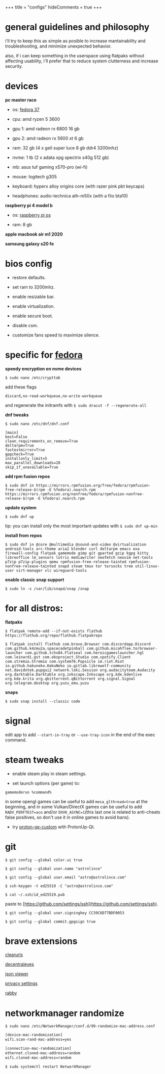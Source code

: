 +++
title = "configs"
hideComments = true
+++

# general guidelines and philosophy

i'll try to keep this as simple as posible to increase mantainability and troubleshooting, and minimize unexpected behavior.

also, if i can keep something in the userspace using flatpaks without affecting usability, i'll prefer that to reduce system clutterness and increase security.

# devices

**pc master race**

- os: [fedora 37](https://getfedora.org/)

- cpu: amd ryzen 5 3600

- gpu 1: amd radeon rx 6800 16 gb

- gpu 2: amd radeon rx 5600 xt 6 gb

- ram: 32 gb (4 x geil super luce 8 gb ddr4 3200mhz)

- nvme: 1 tb (2 x adata xpg spectrix s40g 512 gb)

- mb: asus tuf gaming x570-pro (wi-fi)

- mouse: logitech g305

- keyboard: hyperx alloy origins core (with razer pink pbt keycaps)

- headphones: audio-technica ath-m50x (with a fiio bta10)

**raspberry pi 4 model b**

- os: [raspberry pi os](https://www.raspberrypi.com/software/)

- ram: 8 gb

**apple macbook air m1 2020**

**samsung galaxy s20 fe**

# bios config

- restore defaults.

- set ram to 3200mhz.

- enable resizable bar.

- enable virtualization.

- enable secure boot.

- disable csm.

- customize fans speed to maximize silence.

# specific for [fedora](https://getfedora.org/)

**speedy encryption on nvme devices**

`$ sudo nano /etc/crypttab`

add these flags

```vim
discard,no-read-workqueue,no-write-workqueue
```

and regenerate the initramfs with `$ sudo dracut -f --regenerate-all`

**dnf tweaks**

`$ sudo nano /etc/dnf/dnf.conf`

```vim
[main]
best=False
clean_requirements_on_remove=True
deltarpm=True
fastestmirror=True
gpgcheck=True
installonly_limit=5
max_parallel_downloads=20
skip_if_unavailable=True
```

**add rpm fusion repos**

`$ sudo dnf in https://mirrors.rpmfusion.org/free/fedora/rpmfusion-free-release-$(rpm -E %fedora).noarch.rpm https://mirrors.rpmfusion.org/nonfree/fedora/rpmfusion-nonfree-release-$(rpm -E %fedora).noarch.rpm`

**update system**

`$ sudo dnf up`

tip: you can install only the most important updates with `$ sudo dnf up-min`

**install from repos**

`$ sudo dnf in @core @multimedia @sound-and-video @virtualization android-tools arc-theme aria2 blender curl deltarpm emacs exa firewall-config flatpak gamemode gimp git gparted gzip kgpg kitty libreoffice lm_sensors lutris mediawriter neofetch neovim net-tools p7zip p7zip-plugins qemu rpmfusion-free-release-tainted rpmfusion-nonfree-release-tainted snapd steam tmux tor torsocks tree util-linux-user virt-manager vlc wireguard-tools`

**enable classic snap support**

`$ sudo ln -s /var/lib/snapd/snap /snap`

# for all distros:

**flatpaks**

`$ flatpak remote-add --if-not-exists flathub https://flathub.org/repo/flathub.flatpakrepo`

`$ flatpak install flathub com.brave.Browser com.discordapp.Discord com.github.k4zmu2a.spacecadetpinball com.github.micahflee.torbrowser-launcher com.github.tchx84.Flatseal com.heroicgameslauncher.hgl com.leinardi.gst com.obsproject.Studio com.spotify.Client com.stremio.Stremio com.system76.Popsicle im.riot.Riot io.github.hakuneko.HakuNeko io.gitlab.librewolf-community net.davidotek.pupgui2 network.loki.Session org.audacityteam.Audacity org.darktable.Darktable org.inkscape.Inkscape org.kde.kdenlive org.kde.krita org.qbittorrent.qBittorrent org.signal.Signal org.telegram.desktop org.yuzu_emu.yuzu`

**snaps**

`$ sudo snap install --classic code`

# signal

edit app to add `--start-in-tray` or `--use-tray-icon` in the end of the exec command.

# steam tweaks

- enable steam play in steam settings.

- set launch options (per game) to:

`gamemoderun %command%`

in some opengl games can be useful to add `mesa_glthread=true` at the beginning, and in some Vulkan/DirectX games can be useful to add `RADV_PERFTEST=aco` and/or `DXVK_ASYNC=1`(this last one is related to anti-cheats false positives, so don't use it in online games to avoid bans).

- try [proton-ge-custom](https://github.com/gloriouseggroll/proton-ge-custom) with ProtonUp-Qt.

# git

`$ git config --global color.ui true`

`$ git config --global user.name "astrolince"`

`$ git config --global user.email "astro@astrolince.com"`

`$ ssh-keygen -t ed25519 -C "astro@astrolince.com"`

`$ cat ~/.ssh/id_ed25519.pub`

paste to [https://github.com/settings/ssh](https://github.com/settings/ssh).

`$ git config --global user.signingkey CC39C6D77BDF0053`

`$ git config --global commit.gpgsign true`

# brave extensions

[clearurls](https://chrome.google.com/webstore/detail/clearurls/lckanjgmijmafbedllaakclkaicjfmnk)

[decentraleyes](https://chrome.google.com/webstore/detail/decentraleyes/ldpochfccmkkmhdbclfhpagapcfdljkj)

[json viewer](https://chrome.google.com/webstore/detail/json-viewer/gbmdgpbipfallnflgajpaliibnhdgobh)

[privacy settings](https://chrome.google.com/webstore/detail/privacy-settings/ijadljdlbkfhdoblhaedfgepliodmomj)

[rabby](https://chrome.google.com/webstore/detail/rabby/acmacodkjbdgmoleebolmdjonilkdbch)

# networkmanager randomize

`$ sudo nano /etc/NetworkManager/conf.d/99-randomize-mac-address.conf`

```bash
[device-mac-randomization]
wifi.scan-rand-mac-address=yes

[connection-mac-randomization]
ethernet.cloned-mac-address=random
wifi.cloned-mac-address=random
```

`$ sudo systemctl restart NetworkManager`
